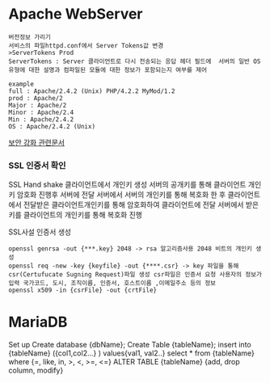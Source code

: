 # Apache WebServer
	버전정보 가리기
	서비스의 파일httpd.conf에서 Server Tokens값 변경 
	>ServerTokens Prod
	ServerTokens : Server 클라이언트로 다시 전송되는 응답 헤더 필드에 	서버의 일반 OS 유형에 대한 설명과 컴파일된 모듈에 대한 정보가 포함되는지 여부를 제어
	
	example
	full : Apache/2.4.2 (Unix) PHP/4.2.2 MyMod/1.2
	prod : Apache/2
	Major : Apache/2 
	Minor : Apache/2.4
	Min : Apache/2.4.2
	OS : Apache/2.4.2 (Unix)

[보안 강화 관련문서](https://ko.linux-console.net/?p=960)

### SSL 인증서 확인
SSL Hand shake
클라이언트에서 개인키 생성
서버의 공개키를 통해 클라이언트 개인키 암호화 진행후 서버에 전달
서버에서 서버의 개인키를 통해 복호화 한 후 클라이언트에서 전달받은 클라이언트개인키를 통해 암호화하여 클라이언트에 전달 
서버에서 받은 키를 클라이언트의 개인키를 통해 복호화 진행

SSL사설 인증서 생성 

	openssl genrsa -out {***.key} 2048 -> rsa 알고리즘사용 2048 비트의 개인키 생성
	openssl req -new -key {keyfile} -out {****.csr} -> key 파일을 통해 csr(Certufucate Sugning Request)파일 생성 csr파일은 인증서 요청 사용자의 정보가 입력 국가코드, 도시, 조직이름, 인증서, 호스트이름 ,이메일주소 등의 정보
	openssl x509 -in {csrFile} -out {crtFile}
	

# MariaDB

Set up 
Create database {dbName};
Create Table {tableName};
insert into {tableName} ({col1,col2...} ) values{val1, val2..}
select * from {tableName} where {=, like, in, >, <, >=, <=}
ALTER TABLE {tableName} {add, drop column, modify}

<!--stackedit_data:
eyJoaXN0b3J5IjpbLTE5MTk0NDI3NjUsLTEyNTI3NzkxNTMsLT
c3OTIwNjE3OCwxNjc3NjEyMjczLDc2ODgxMzI5NCw4MjA3Nzgx
MjQsMzcyMDA1MDA0LDczMDk5ODExNl19
-->